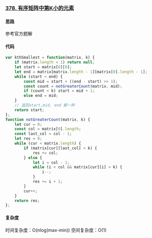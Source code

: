 ### [378. 有序矩阵中第K小的元素](https://leetcode-cn.com/problems/kth-smallest-element-in-a-sorted-matrix/)
#### 思路
参考官方题解
#### 代码
```js
var kthSmallest = function(matrix, k) {
    if (matrix.length < 1) return null;
    let start = matrix[0][0];
    let end = matrix[matrix.length - 1][matrix[0].length - 1];
    while (start < end) {
        const mid = start + ((end - start) >> 1);
        const count = notGreaterCount(matrix, mid);
        if (count < k) start = mid + 1;
        else end = mid;
    }
    // 返回start,mid, end 都一样
    return start;
};
function notGreaterCount(matrix, k) {
    let cur = 0;
    const col = matrix[0].length;
    const last_col = col - 1;
    let res = 0;
    while (cur < matrix.length) {
        if (matrix[cur][last_col] < k) {
            res += col;
        } else {
            let i = col - 1;
            while (i < col && matrix[cur][i] > k) {
                i--;
            }
            res += i + 1;
        }
        cur++;
    }
    return res;
};

```
#### 复杂度
时间复杂度：O(nlog(max-min))
空间复杂度：O(1)